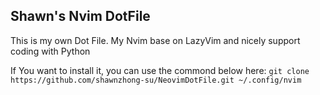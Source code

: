 ## Shawn's Nvim DotFile
This is my own Dot File.
My Nvim base on LazyVim and nicely support coding with Python

If You want to install it, you can use the commond below here:
` git clone https://github.com/shawnzhong-su/NeovimDotFile.git ~/.config/nvim `
